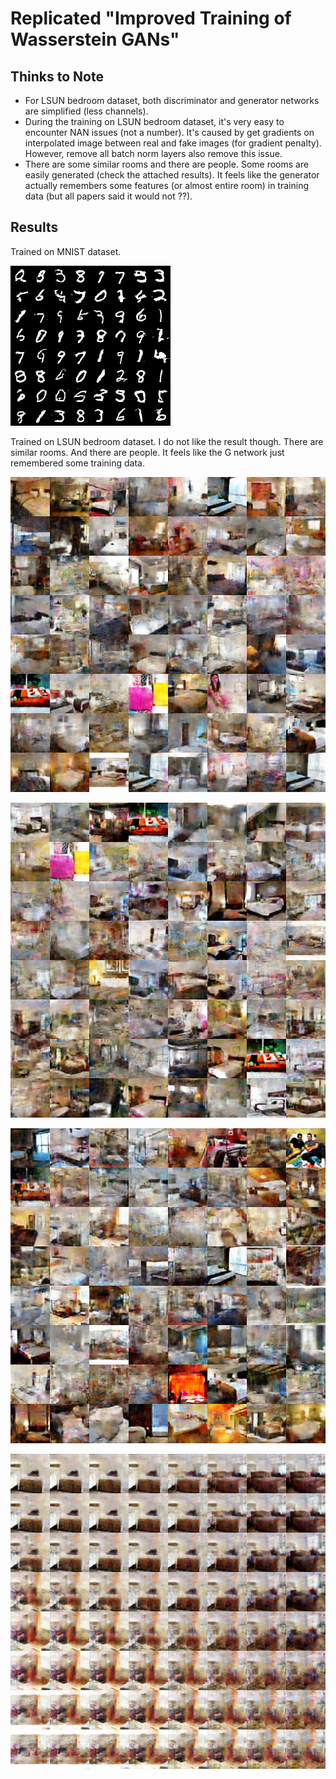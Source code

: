 # Replicated "Improved Training of Wasserstein GANs"

## Thinks to Note
* For LSUN bedroom dataset, both discriminator and generator networks are simplified (less channels).
* During the training on LSUN bedroom dataset, it's very easy to encounter NAN issues (not a number). It's caused by get gradients on interpolated image between real and fake images (for gradient penalty). However, remove all batch norm layers also remove this issue.
* There are some similar rooms and there are people. Some rooms are easily generated (check the attached results). It feels like the generator actually remembers some features (or almost entire room) in training data (but all papers said it would not ??).

## Results

Trained on MNIST dataset.

![mnist](../assets/xwgan_mnist.png)

Trained on LSUN bedroom dataset. I do not like the result though. There are similar rooms. And there are people. It feels like the G network just remembered some training data.

![LSUN beedroom 100501 steps](../assets/xwgan_lsun_100501.png)

![LSUN beedroom 101001 steps](../assets/xwgan_lsun_101001.png)

![LSUN beedroom 101501 steps](../assets/xwgan_lsun_101501.png)

![LSUN bedroom interpolated](../assets/xwgan_lsun_interpolated.png)
